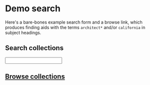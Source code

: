 # Demo search

Here's a bare-bones example search form and a browse link, which produces finding aids with the terms `architect*` and/or `california` in subject headings.


## Search collections

<form action="http://www.oac.cdlib.org/search" method="get" id="search-form" target="_blank">
<input type="hidden" name="subject" value="architect* california"/>
<input type="hidden" name="sort" value="title"/>
<input type="text" maxlength="200" name="query"/>
</form>

## <a href="http://www.oac.cdlib.org/search?subject=architect*+california&sort=title&query=">Browse collections</a>
